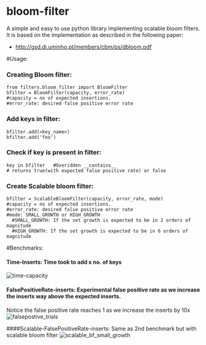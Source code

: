 # bloom-filter
A simple and easy to use python library implementing scalable bloom filters. It is based on the implementation as described in the following paper:
* http://gsd.di.uminho.pt/members/cbm/ps/dbloom.pdf

#Usage:
### Creating Bloom filter:
```
from filters.bloom_filter import BloomFilter
bfilter = BloomFilter(capacity, error_rate)
#capacity = no of expected insertions.
#error_rate: desired false positive error rate
```
### Add keys in filter:
```
bfilter.add(<key_name>)
bfilter.add('foo')
```

### Check if key is present in filter:
```
key in bfilter   #Overidden __contains__
# returns true(with expected false positive rate) or false
```

### Create Scalable bloom filter:
```
bfilter = ScalableBloomFilter(capacity, error_rate, mode)
#capacity = no of expected insertions.
#error_rate: desired false positive error rate
#mode: SMALL_GROWTH or HIGH_GROWTH
  #SMALL_GROWTH: If the set growth is expected to be in 2 orders of magnitude 
  #HIGH_GROWTH: If the set growth is expected to be in 6 orders of magnitude
```

#Benchmarks:
#### Time-Inserts: Time took to add x no. of keys
![time-capacity](https://cloud.githubusercontent.com/assets/12013472/18701266/6543df8e-7ff9-11e6-8d99-7f64dfded66c.png)





#### FalsePositiveRate-inserts: Experimental false positive rate as we increase the inserts way above the expected inserts.
Notice the false positive rate reaches 1 as we increase the inserts by 10x
![falsepostive_trials](https://cloud.githubusercontent.com/assets/12013472/18701274/6fde873c-7ff9-11e6-9c40-42cbd728735e.png)




####Scalable-FalsePositiveRate-inserts: Same as 2nd benchmark but with scalable bloom filter
![scalable_bf_small_growth](https://cloud.githubusercontent.com/assets/12013472/18701283/75f7d790-7ff9-11e6-9f5c-8ec176cac475.png)
